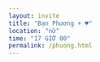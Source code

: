 ```yaml
---
layout: invite
title: "Bạn Phương + ♥"
location: "nữ"
time: "17 GIỜ 00"
permalink: /phuong.html
---
```


